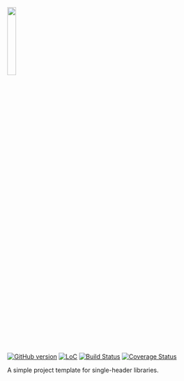 <img src="https://github.com/LPeter1997/CppLibraryTemplate/blob/master/logo.svg" width="20%">

[![GitHub version](https://badge.fury.io/gh/LPeter1997%2FCppLibraryTemplate.svg)](https://badge.fury.io/gh/LPeter1997%2FCppLibraryTemplate)
[![LoC](https://tokei.rs/b1/github/LPeter1997/CppLibraryTemplate)](https://github.com/LPeter1997/CppLibraryTemplate)
[![Build Status](https://travis-ci.org/LPeter1997/CppLibraryTemplate.svg?branch=master)](https://travis-ci.org/LPeter1997/CppLibraryTemplate)
[![Coverage Status](https://coveralls.io/repos/github/LPeter1997/CppLibraryTemplate/badge.svg?branch=master)](https://coveralls.io/github/LPeter1997/CppLibraryTemplate?branch=master)

A simple project template for single-header libraries.
